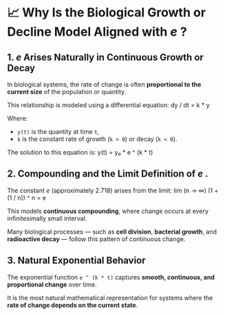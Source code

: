 # 📈 Why Is the Biological Growth or Decline Model Aligned with _e_ ?

## 1. _e_ Arises Naturally in Continuous Growth or Decay
In biological systems, the rate of change is often **proportional to the current size** of the population or quantity.

This relationship is modeled using a differential equation:
dy / dt = k * y

Where:
- `y(t)` is the quantity at time `t`,
- `k` is the constant rate of growth (`k > 0`) or decay (`k < 0`).

The solution to this equation is:
y(t) = y₀ * e ^ (k * t)

## 2. Compounding and the Limit Definition of _e_ .

The constant _e_ (approximately 2.718) arises from the limit:
lim (n → ∞) (1 + (1 / n)) ^ n = e

This models **continuous compounding**, where change occurs at every infinitesimally small interval.

Many biological processes — such as **cell division**, **bacterial growth**, and **radioactive decay** — follow this pattern of continuous change.

## 3. Natural Exponential Behavior
The exponential function `e ^ (k * t)` captures **smooth, continuous, and proportional change** over time.

It is the most natural mathematical representation for systems where the **rate of change depends on the current state**.
